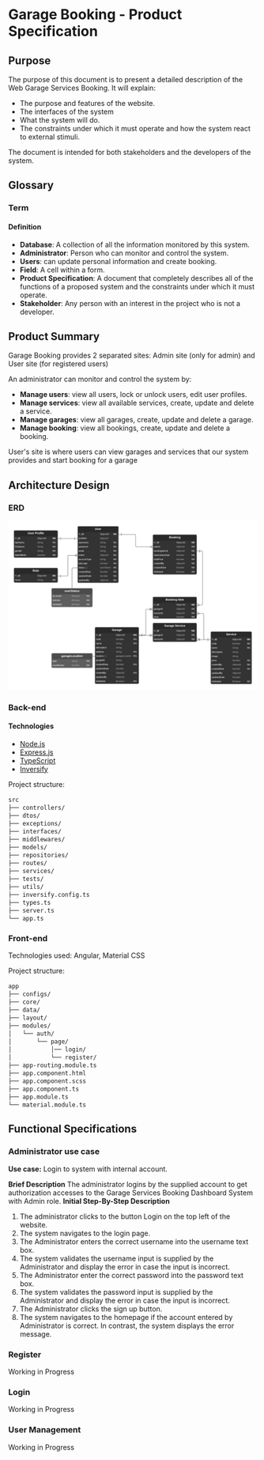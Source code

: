 # Garage Booking - Product Specification

## Purpose

The purpose of this document is to present a detailed description of the Web Garage Services Booking. It will explain:

- The purpose and features of the website.
- The interfaces of the system
- What the system will do.
- The constraints under which it must operate and how the system react to external stimuli.

The document is intended for both stakeholders and the developers of the system.

## Glossary

### Term

#### Definition

- **Database**: A collection of all the information monitored by this system.
- **Administrator**: Person who can monitor and control the system.
- **Users**: can update personal information and create booking.
- **Field**: A cell within a form.
- **Product Specification**: A document that completely describes all of the functions of a proposed system and the constraints under which it must operate.
- **Stakeholder**: Any person with an interest in the project who is not a developer.

## Product Summary

Garage Booking provides 2 separated sites: Admin site (only for admin) and User site (for registered users)

An administrator can monitor and control the system by:

- **Manage users**: view all users, lock or unlock users, edit user profiles.
- **Manage services**: view all available services, create, update and delete a service.
- **Manage garages**: view all garages, create, update and delete a garage.
- **Manage booking**: view all bookings, create, update and delete a booking.

User's site is where users can view garages and services that our system provides and start booking for a garage

## Architecture Design

### ERD

![ERD](./assets/a3-ERD.png)

### Back-end

#### Technologies

- [Node.js](https://example.com)
- [Express.js](https://example.com)
- [TypeScript](https://example.com)
- [Inversify](https://example.com)

Project structure:

```text
src
├── controllers/
├── dtos/
├── exceptions/
├── interfaces/
├── middlewares/
├── models/
├── repositories/
├── routes/
├── services/
├── tests/
├── utils/
├── inversify.config.ts
├── types.ts
├── server.ts
└── app.ts
```

### Front-end

Technologies used: Angular, Material CSS

Project structure:

```text
app
├── configs/
├── core/
├── data/
├── layout/
├── modules/
│   └── auth/
│       └── page/
│           │── login/
│           └── register/
├── app-routing.module.ts
├── app.component.html
├── app.component.scss
├── app.component.ts
├── app.module.ts
└── material.module.ts
```

## Functional Specifications

### Administrator use case

**Use case:** Login to system with internal account.

**Brief Description**
The administrator logins by the supplied account to get authorization accesses to the Garage Services Booking Dashboard System with Admin role.
**Initial Step-By-Step Description**

1. The administrator clicks to the button Login on the top left of the website.
2. The system navigates to the login page.
3. The Administrator enters the correct username into the username text box.
4. The system validates the username input is supplied by the Administrator and display the error in case the input is incorrect.
5. The Administrator enter the correct password into the password text box.
6. The system validates the password input is supplied by the Administrator and display the error in case the input is incorrect.
7. The Administrator clicks the sign up button.
8. The system navigates to the homepage if the account entered by Administrator is correct. In contrast, the system displays the error message.

### Register

Working in Progress

### Login

Working in Progress

### User Management

Working in Progress
